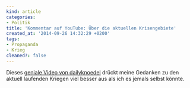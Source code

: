 ```yaml
---
kind: article
categories:
- Politik
title: 'Kommentar auf YouTube: Über die aktuellen Krisengebiete'
created_at: '2014-09-26 14:32:29 +0200'
tags:
- Propaganda
- Krieg
cleaned?: false
---
```


Dieses [geniale Video von
dailyknoedel](https://www.youtube.com/watch?v=3MwiYKPxUSc&feature=youtube_gdata "Krieg(e): Was soll ich glauben? - Ein Kommentar von dailyknoedel")
drückt meine Gedanken zu den aktuell laufenden Kriegen viel besser aus
als ich es jemals selbst könnte.


